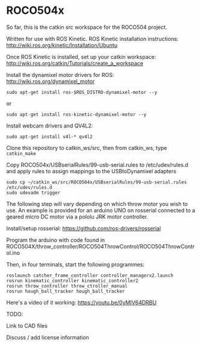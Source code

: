 # ROCO504x

So far, this is the catkin src workspace for the ROCO504 project.

Written for use with ROS Kinetic.
ROS Kinetic installation instructions: http://wiki.ros.org/kinetic/Installation/Ubuntu

Once ROS Kinetic is installed, set up your catkin workspace: http://wiki.ros.org/catkin/Tutorials/create_a_workspace

Install the dynamixel motor drivers for ROS: http://wiki.ros.org/dynamixel_motor

```
sudo apt-get install ros-$ROS_DISTRO-dynamixel-motor --y
```
or 
```
sudo apt-get install ros-kinetic-dynamixel-motor --y
```
Install webcam drivers and QV4L2:
```
sudo apt-get install v4l-* qv4l2
```
Clone this repository to catkin_ws/src, then from catkin_ws, type `catkin_make`

Copy ROCO504x/USBserialRules/99-usb-serial.rules to /etc/udev/rules.d and apply rules to assign mappings to the USBtoDynamixel adapters
```
sudo cp ~/catkin_ws/src/ROCO504x/USBserialRules/99-usb-serial.rules /etc/udev/rules.d
sudo udevadm trigger
```

The following step will vary depending on which throw motor you wish to use. An example is provided for an arduino UNO on rosserial connected to a geared micro DC motor via a pololu JRK motor controller. 

Install/setup rosserial: https://github.com/ros-drivers/rosserial

Program the arduino with code found in ROCO504X/throw_controller/ROCO504ThrowControl/ROCO504ThrowControl.ino


Then, in four terminals, start the following programmes:
```
roslaunch catcher_frame_controller controller_managerx2.launch
rosrun kinematic_controller kinematic_controller2 
rosrun throw_controller throw_ctroller_manual 
rosrun hough_ball_tracker hough_ball_tracker 
```

Here's a video of it working: https://youtu.be/0yMIV64DRBU

TODO:

Link to CAD files

Discuss / add license information
